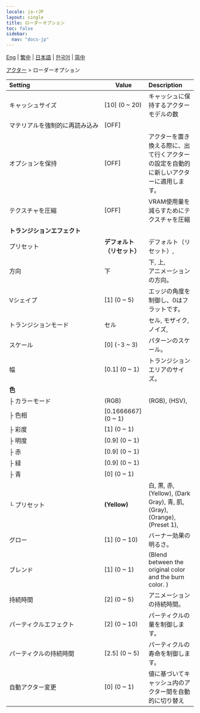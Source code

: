 ```yaml
---
locale: ja-rJP
layout: single
title: ローダーオプション
toc: false
sidebar:
  nav: "docs-jp"
---
```

[Eng](/dancexr/menu/2025.4/actors/loader_options) | [繁中](/tw/dancexr/menu/2025.4/actors/loader_options) | [日本語](/jp/dancexr/menu/2025.4/actors/loader_options) | [한국어](/kr/dancexr/menu/2025.4/actors/loader_options) | [简中](/zh/dancexr/menu/2025.4/actors/loader_options)

[アクター](../menu#アクター) > ローダーオプション



| Setting | Value | Description |
| :--- | --- | :--- |
|<nobr>キャッシュサイズ</nobr>| [10] (0 ~ 20) | キャッシュに保持するアクターモデルの数
|<nobr>マテリアルを強制的に再読み込み</nobr>| [OFF] | 
|<nobr>オプションを保持</nobr>| [OFF] | アクターを置き換える際に、出て行くアクターの設定を自動的に新しいアクターに適用します。
|<nobr>テクスチャを圧縮</nobr>| [OFF] | VRAM使用量を減らすためにテクスチャを圧縮
|<nobr><b>トランジションエフェクト</b></nobr>|| 
|<nobr>プリセット</nobr>| **デフォルト（リセット）** | デフォルト（リセット）,  |
|<nobr>方向</nobr>| 下 | 下, 上, <br/>アニメーションの方向。
|<nobr>Vシェイプ</nobr>| [1] (0 ~ 5) | エッジの角度を制御し、0はフラットです。
|<nobr>トランジションモード</nobr>| セル | セル, モザイク, ノイズ, 
|<nobr>スケール</nobr>| [0] (-3 ~ 3) | パターンのスケール。
|<nobr>幅</nobr>| [0.1] (0 ~ 1) | トランジションエリアのサイズ。
|<nobr><b>色</b></nobr>| | 
|<nobr>├&nbsp;カラーモード</nobr>| (RGB) | (RGB), (HSV), 
|<nobr>├&nbsp;色相</nobr>| [0.1666667] (0 ~ 1) | 
|<nobr>├&nbsp;彩度</nobr>| [1] (0 ~ 1) | 
|<nobr>├&nbsp;明度</nobr>| [0.9] (0 ~ 1) | 
|<nobr>├&nbsp;赤</nobr>| [0.9] (0 ~ 1) | 
|<nobr>├&nbsp;緑</nobr>| [0.9] (0 ~ 1) | 
|<nobr>├&nbsp;青</nobr>| [0] (0 ~ 1) | 
|<nobr>└&nbsp;プリセット</nobr>| **(Yellow)** | 白, 黒, 赤, (Yellow), (Dark Gray), 青, 肌, (Gray), (Orange), (Preset 1),  |
|<nobr>グロー</nobr>| [1] (0 ~ 10) | バーナー効果の明るさ。
|<nobr>ブレンド</nobr>| [1] (0 ~ 1) | (Blend between the original color and the burn color. )
|<nobr>持続時間</nobr>| [2] (0 ~ 5) | アニメーションの持続時間。
|<nobr>パーティクルエフェクト</nobr>| [2] (0 ~ 10) | パーティクルの量を制御します。
|<nobr>パーティクルの持続時間</nobr>| [2.5] (0 ~ 5) | パーティクルの寿命を制御します。
|<nobr>自動アクター変更</nobr>| [0] (0 ~ 1) | 値に基づいてキャッシュ内のアクター間を自動的に切り替え
